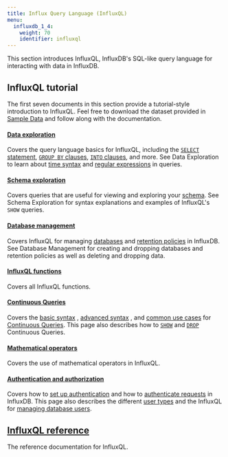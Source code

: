 ```yaml
---
title: Influx Query Language (InfluxQL)
menu:
  influxdb_1_4:
    weight: 70
    identifier: influxql
---
```


This section introduces InfluxQL, InfluxDB's SQL-like query language for
interacting with data in InfluxDB.

## InfluxQL tutorial
The first seven documents in this section provide a tutorial-style introduction
to InfluxQL.
Feel free to download the dataset provided in
[Sample Data](/influxdb/v1.4/query_language/data_download/) and follow along
with the documentation.

#### [Data exploration](/influxdb/v1.4/query_language/data_exploration/)

Covers the query language basics for InfluxQL, including the
[`SELECT` statement](/influxdb/v1.4/query_language/data_exploration/#the-basic-select-statement),
[`GROUP BY` clauses](/influxdb/v1.4/query_language/data_exploration/#the-group-by-clause),
[`INTO` clauses](/influxdb/v1.4/query_language/data_exploration/#the-into-clause), and more.
See Data Exploration to learn about
[time syntax](/influxdb/v1.4/query_language/data_exploration/#time-syntax) and
[regular expressions](/influxdb/v1.4/query_language/data_exploration/#regular-expressions) in
queries.

#### [Schema exploration](/influxdb/v1.4/query_language/schema_exploration/)

Covers queries that are useful for viewing and exploring your
[schema](/influxdb/v1.4/concepts/glossary/#schema).
See Schema Exploration for syntax explanations and examples of InfluxQL's `SHOW`
queries.

#### [Database management](/influxdb/v1.4/query_language/database_management/)

Covers InfluxQL for managing
[databases](/influxdb/v1.4/concepts/glossary/#database) and
[retention policies](/influxdb/v1.4/concepts/glossary/#retention-policy-rp) in
InfluxDB.
See Database Management for creating and dropping databases and retention
policies as well as deleting and dropping data.

#### [InfluxQL functions](/influxdb/v1.4/query_language/functions/)

Covers all InfluxQL functions.

#### [Continuous Queries](/influxdb/v1.4/query_language/continuous_queries/)

Covers the
[basic syntax](/influxdb/v1.4/query_language/continuous_queries/#basic-syntax)
,
[advanced syntax](/influxdb/v1.4/query_language/continuous_queries/#advanced-syntax)
,
and
[common use cases](/influxdb/v1.4/query_language/continuous_queries/#continuous-query-use-cases)
for
[Continuous Queries](/influxdb/v1.4/concepts/glossary/#continuous-query-cq).
This page also describes how to
[`SHOW`](/influxdb/v1.4/query_language/continuous_queries/#list-cqs) and
[`DROP`](/influxdb/v1.4/query_language/continuous_queries/#delete-cqs)
Continuous Queries.

#### [Mathematical operators](/influxdb/v1.4/query_language/math_operators/)

Covers the use of mathematical operators in InfluxQL.

#### [Authentication and authorization](/influxdb/v1.4/query_language/authentication_and_authorization/)

Covers how to
[set up authentication](/influxdb/v1.4/query_language/authentication_and_authorization/#set-up-authentication)
and how to
[authenticate requests](/influxdb/v1.4/query_language/authentication_and_authorization/#authenticate-requests) in InfluxDB.
This page also describes the different
[user types](/influxdb/v1.4/query_language/authentication_and_authorization/#user-types-and-privileges) and the InfluxQL for
[managing database users](/influxdb/v1.4/query_language/authentication_and_authorization/#user-management-commands).

## [InfluxQL reference](/influxdb/v1.4/query_language/spec/)

The reference documentation for InfluxQL.
